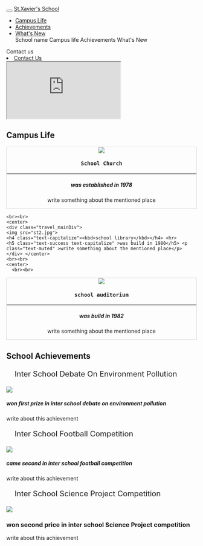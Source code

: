 <!DOCTYPE html>
<html>

<head>
  <title>School Website</title>
  <meta name="viewport" content="width=device-width, initial-scale=1">

  <link rel="stylesheet" href="https://maxcdn.bootstrapcdn.com/bootstrap/3.4.0/css/bootstrap.min.css">

  <script src="https://ajax.googleapis.com/ajax/libs/jquery/3.4.1/jquery.min.js"></script>

  <script src="https://maxcdn.bootstrapcdn.com/bootstrap/3.4.0/js/bootstrap.min.js"></script>

  <link rel="stylesheet" href="https://cdnjs.cloudflare.com/ajax/libs/font-awesome/4.7.0/css/font-awesome.min.css">

  <link rel="stylesheet" href="style (3).css">
<style>
  .travel_mainDiv
{
    border: 1px solid lightgrey;
}

.travel_mainDiv img
{
width: 100%;
}

.travel_mainDiv h5 , .travel_mainDiv p
{
margin: 20px;
}
.movie_head
{
font-size: 20px;
padding: 6px 22px; border-radius: 10px;
margin-bottom: 15px;
}
.movie_head i
{
float: right;
}
.achievement_text span
{
color: orange;
}
</style>
</head>

<body>

  <!--
Navigation bar code here
-->
<nav class="navbar-inverse" style="position:sticky;top:0;z-index:99999">
  <div class="navbar-header">
  <button type="button" class="navbar-toggle" data-toggle="collapse" data-target="#myNavbar"> <span class="icon-bar"></span> <span class="icon-bar"></span> <span class="icon-bar"></span> </button>
  <a class="navbar-brand" href="#">St.Xavier's School</a> </div>
  <div class="collapse navbar-collapse" id="myNavbar"> <ul class="nav navbar-nav">
  <li><a href="#campus_life">Campus Life</a></li> <li><a href="#achievements">Achievements</a></li> <li><a href="#new">What's New</a></li>
  School name Campus life
  Achievements
  What's New
  </ul>
  Contact us
  </div>
  </nav>
  <li><a href="#contactUs">Contact Us</a></li>

  <iframe id="Video"src="https://youtu.be/xgT4705EX_U"></iframe>
  <div class="container">
    <h2 class="page-header" id="campus_life">Campus Life</h2>
    <center>
    <div class="travel_mainDiv">
    <img src="church.jpg">
    <h4 class="text-capitalize"><kbd>School Church</kbd></h4>
    <hr>
    <h5 class="text-success text-capitalize" >was established in 1978</h5> <p class="text-muted">write something about the mentioned place</p> </div> </center>
    
    
    <br><br>
    <center>
    <div class="travel_mainDiv">
    <img src="st2.jpg">
    <h4 class="text-capitalize"><kbd>school library</kbd></h4> <hr>
    <h5 class="text-success text-capitalize" >was build in 1980</h5> <p class="text-muted" >write something about the mentioned place</p>
    </div> </center>
    <br><br>
    <center>
      <br><br>
<center>
<div class="travel_mainDiv">
<img src="st3.jpg">
<h4 class="text-capitalize"><kbd>school auditorium</kbd></h4> <hr>
<h5 class="text-success text-capitalize" >was build in 1982</h5> <p class="text-muted" >write something about the mentioned place</p> </div>
</center>
<h2 class="page-header" id="achievements">School Achievements</h2>
<div class="bg-primary movie_head" data-toggle="collapse" data-target="#school_achievement1">
Inter School Debate On Environment Pollution<i class="fa fa-sort-desc"></i>
</div>
<div id="school_achievement1" class="collapse">
<div class="achievement_text">
<img src="sel.jpg" class="img-responsive ing-thumbnail">
<h5 class="text-success text-capitalize">won first prize in inter school debate on environment pollution <span class="glyphicon glyphicon-star"></span> <span class="glyphicon glyphicon-star"></span>
<span class="glyphicon glyphicon-star"></span>
<span class="glyphicon glyphicon-star"></span> <span class="glyphicon glyphicon-star"></span> </h5>
<p>write about this achievement</p> </div>
</div>
<div class="bg-primary movie_head" data-toggle="collapse" data-target="#school_achievement2"> Inter School Football Competition<i class="fa fa-sort-desc"></i>
</div>
<div id="school_achievement2" class="collapse">
<div class="achievement_text">
<img src="sm2.jpg" class="img-responsive ing-thumbnail">
<h5 class="text-success text-capitalize">came second in inter school football competition <span class="glyphicon glyphicon-star"></span> <span class="glyphicon glyphicon-star"></span>
<span class="glyphicon glyphicon-star"></span>
<span class="glyphicon glyphicon-star"></span> <span class="glyphicon glyphicon-star"></span> </h5>
<p>write about this achievement</p> </div>
</div>
<div class="bg-primary movie_head" data-toggle="collapse" data-target="#school_achievement3"> Inter School Science Project Competition<i class="fa fa-sort-desc"></i>
</div>
<div id="school_achievement3" class="collapse">
<div class="achievement_text">
<img src="sm3.jpg" class="img-responsive ing-thumbnail">
<h3 class="text-success text-capitalize">won second price in inter school Science Project competition <span class="glyphicon glyphicon-star"></span>
<span class="glyphicon glyphicon-star"></span> <span class="glyphicon glyphicon-star"></span> <span class="glyphicon glyphicon-star"></span> <span class="glyphicon glyphicon-star"></span> </h5>
<p>write about this achievement</p> </div>
</div>

</body>

</html>
